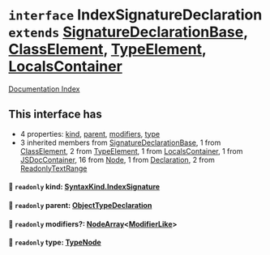 # `interface` IndexSignatureDeclaration `extends` [SignatureDeclarationBase](../interface.SignatureDeclarationBase/README.md), [ClassElement](../interface.ClassElement/README.md), [TypeElement](../interface.TypeElement/README.md), [LocalsContainer](../interface.LocalsContainer/README.md)

[Documentation Index](../README.md)

## This interface has

- 4 properties:
[kind](#-readonly-kind-syntaxkindindexsignature),
[parent](#-readonly-parent-objecttypedeclaration),
[modifiers](#-readonly-modifiers-nodearraymodifierlike),
[type](#-readonly-type-typenode)
- 3 inherited members from [SignatureDeclarationBase](../interface.SignatureDeclarationBase/README.md), 1 from [ClassElement](../interface.ClassElement/README.md), 2 from [TypeElement](../interface.TypeElement/README.md), 1 from [LocalsContainer](../interface.LocalsContainer/README.md), 1 from [JSDocContainer](../interface.JSDocContainer/README.md), 16 from [Node](../interface.Node/README.md), 1 from [Declaration](../interface.Declaration/README.md), 2 from [ReadonlyTextRange](../interface.ReadonlyTextRange/README.md)


#### 📄 `readonly` kind: [SyntaxKind.IndexSignature](../enum.SyntaxKind/README.md#indexsignature--181)



#### 📄 `readonly` parent: [ObjectTypeDeclaration](../type.ObjectTypeDeclaration/README.md)



#### 📄 `readonly` modifiers?: [NodeArray](../interface.NodeArray/README.md)\<[ModifierLike](../type.ModifierLike/README.md)>



#### 📄 `readonly` type: [TypeNode](../interface.TypeNode/README.md)



